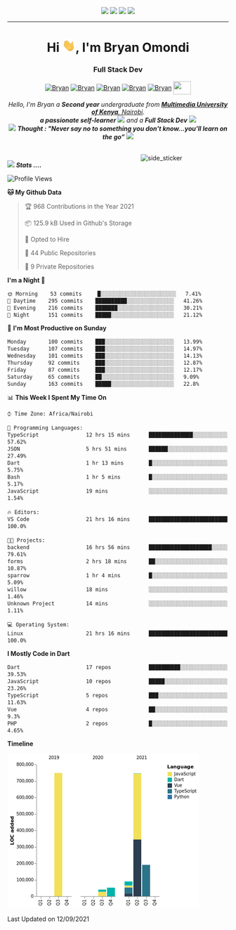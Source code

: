 
 <p align="center">
<img src="https://img.shields.io/badge/Age-20-blue" />
  <img src="https://img.shields.io/badge/Focus-Full%20Stack%20Development-brightgreen" />
  <img src="https://img.shields.io/badge/Lives-Nairobi-success" />
  <img src="https://img.shields.io/badge/Languages-English%20%26%20Swahili-brightgreen" />
</p>
<hr>
<h1 align="center">Hi <img src="https://raw.githubusercontent.com/ABSphreak/ABSphreak/master/gifs/Hi.gif" width="30px">, I'm Bryan Omondi</h1>
<h3 align="center">Full Stack Dev</h3>
<p align="center">
<a href="https://www.dev.to/bryanbill" target="blank"><img align="center" src="https://friconix.com/png/fi-swluxx-dev-to.png" alt="Bryan" height="30" width="40" /></a>
<a href="https://www.linkedin.com/in/bryanomondi254/" target="blank"><img align="center" src="https://image.flaticon.com/icons/png/128/174/174857.png" alt="Bryan" height="30" width="40" /></a>  
<a href="https://www.twitter.com/bryanbill" target="blank"><img align="center" src="https://help.twitter.com/content/dam/help-twitter/brand/logo.png" alt="Bryan" height="30" width="40" /></a>
<a href="https://www.instagram.com/bryan_bill/" target="blank"><img align="center" src="https://image.flaticon.com/icons/png/128/174/174855.png" alt="Bryan" height="30" width="40" /></a>
<a href="https://www.facebook.com/bryanbill/" target="blank"><img align="center" src="https://www.svgrepo.com/show/299425/facebook.svg" alt="Bryan" height="30" width="40" /></a>
 <a href = "mailto: bryanomondi254@gmail.com"><img align="center" src="https://seeklogo.com/images/G/gmail-new-2020-logo-32DBE11BB4-seeklogo.com.png" height="30" width="40" /></a>
</p>
</p>

<p align="center">
  <em>
    Hello, I'm Bryan a <b>Second year</b> undergraduate from <a href="https://mmu.ac.ke/"> <b>Multimedia University of Kenya</b>, Nairobi</a>. <br>
    <b>a passionate self-learner</b> <img src="https://github.com/TheDudeThatCode/TheDudeThatCode/blob/master/Assets/Developer.gif" width="30px"> and a <b>Full Stack Dev</b>&nbsp;<img src="https://github.com/TheDudeThatCode/TheDudeThatCode/blob/master/Assets/Designer.gif" width="36px">
  </em> 
  <br>
  <img src="https://media.giphy.com/media/gH3LO09IOiZIqePwv9/giphy.gif" width="50" /> <b><i align="center">Thought : "Never say no to something you don't know...you'll learn on the go”</i></b> <img src="https://media.giphy.com/media/qjqUcgIyRjsl2/giphy.gif" width="50" />
</p>
<br>
<img align="right" width=200px height=200px alt="side_sticker" src="https://media.giphy.com/media/TEnXkcsHrP4YedChhA/giphy.gif" />

<img src="https://media.giphy.com/media/iY8CRBdQXODJSCERIr/giphy.gif" width="30px">&nbsp;***Stats ....***
<!--START_SECTION:waka-->
![Profile Views](http://img.shields.io/badge/Profile%20Views-1-blue)

**🐱 My Github Data** 

> 🏆 968 Contributions in the Year 2021
 > 
> 📦 125.9 kB Used in Github's Storage 
 > 
> 💼 Opted to Hire
 > 
> 📜 44 Public Repositories 
 > 
> 🔑 9 Private Repositories  
 > 
**I'm a Night 🦉** 

```text
🌞 Morning    53 commits     █░░░░░░░░░░░░░░░░░░░░░░░░   7.41% 
🌆 Daytime    295 commits    ██████████░░░░░░░░░░░░░░░   41.26% 
🌃 Evening    216 commits    ███████░░░░░░░░░░░░░░░░░░   30.21% 
🌙 Night      151 commits    █████░░░░░░░░░░░░░░░░░░░░   21.12%

```
📅 **I'm Most Productive on Sunday** 

```text
Monday       100 commits    ███░░░░░░░░░░░░░░░░░░░░░░   13.99% 
Tuesday      107 commits    ███░░░░░░░░░░░░░░░░░░░░░░   14.97% 
Wednesday    101 commits    ███░░░░░░░░░░░░░░░░░░░░░░   14.13% 
Thursday     92 commits     ███░░░░░░░░░░░░░░░░░░░░░░   12.87% 
Friday       87 commits     ███░░░░░░░░░░░░░░░░░░░░░░   12.17% 
Saturday     65 commits     ██░░░░░░░░░░░░░░░░░░░░░░░   9.09% 
Sunday       163 commits    █████░░░░░░░░░░░░░░░░░░░░   22.8%

```


📊 **This Week I Spent My Time On** 

```text
⌚︎ Time Zone: Africa/Nairobi

💬 Programming Languages: 
TypeScript               12 hrs 15 mins      ██████████████░░░░░░░░░░░   57.62% 
JSON                     5 hrs 51 mins       ██████░░░░░░░░░░░░░░░░░░░   27.49% 
Dart                     1 hr 13 mins        █░░░░░░░░░░░░░░░░░░░░░░░░   5.75% 
Bash                     1 hr 5 mins         █░░░░░░░░░░░░░░░░░░░░░░░░   5.17% 
JavaScript               19 mins             ░░░░░░░░░░░░░░░░░░░░░░░░░   1.54%

🔥 Editors: 
VS Code                  21 hrs 16 mins      █████████████████████████   100.0%

🐱‍💻 Projects: 
backend                  16 hrs 56 mins      ████████████████████░░░░░   79.61% 
forms                    2 hrs 18 mins       ██░░░░░░░░░░░░░░░░░░░░░░░   10.87% 
sparrow                  1 hr 4 mins         █░░░░░░░░░░░░░░░░░░░░░░░░   5.09% 
willow                   18 mins             ░░░░░░░░░░░░░░░░░░░░░░░░░   1.46% 
Unknown Project          14 mins             ░░░░░░░░░░░░░░░░░░░░░░░░░   1.11%

💻 Operating System: 
Linux                    21 hrs 16 mins      █████████████████████████   100.0%

```

**I Mostly Code in Dart** 

```text
Dart                     17 repos            ██████████░░░░░░░░░░░░░░░   39.53% 
JavaScript               10 repos            █████░░░░░░░░░░░░░░░░░░░░   23.26% 
TypeScript               5 repos             ███░░░░░░░░░░░░░░░░░░░░░░   11.63% 
Vue                      4 repos             ██░░░░░░░░░░░░░░░░░░░░░░░   9.3% 
PHP                      2 repos             █░░░░░░░░░░░░░░░░░░░░░░░░   4.65%

```


**Timeline**

![Chart not found](https://raw.githubusercontent.com/bryanbill/bryanbill/master/charts/bar_graph.png) 


 Last Updated on 12/09/2021
<!--END_SECTION:waka-->


